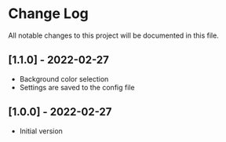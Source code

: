 # Change Log
All notable changes to this project will be documented in this file.

## [1.1.0] - 2022-02-27
- Background color selection
- Settings are saved to the config file

## [1.0.0] - 2022-02-27
- Initial version
